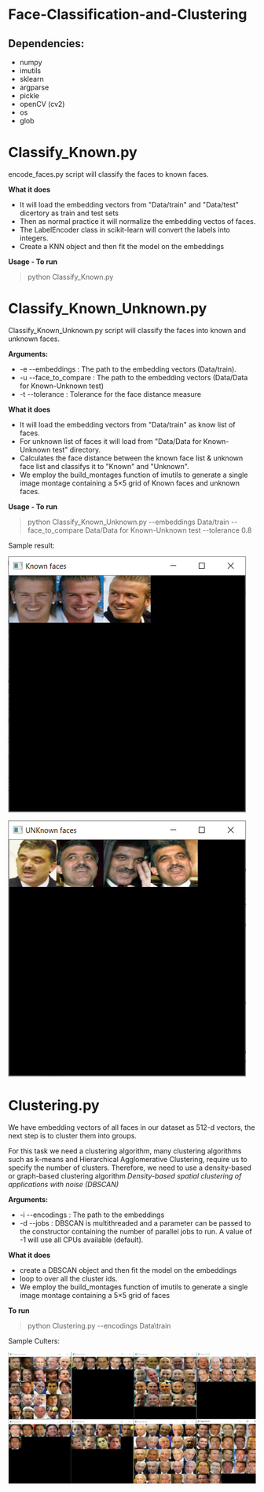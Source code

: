 # Face-Classification-and-Clustering


  
## Dependencies:
- numpy
- imutils
- sklearn
- argparse
- pickle
- openCV (cv2)
- os
- glob

# Classify_Known.py
encode_faces.py script will classify the faces to known faces.

**What it does**
- It will load the embedding vectors from "Data/train" and "Data/test" dicertory as train and test sets
- Then as normal practice it will normalize the embedding vectos of faces.
- The LabelEncoder class in scikit-learn will convert the labels into integers.
- Create a KNN object and then fit the model on the embeddings

**Usage - To run**
>python Classify_Known.py

# Classify_Known_Unknown.py
Classify_Known_Unknown.py script will classify the faces into known and unknown faces.

**Arguments:**
- -e --embeddings : The path to the embedding vectors (Data/train).
- -u --face_to_compare : The path to the embedding vectors (Data/Data for Known-Unknown test)
- -t --tolerance : Tolerance for the face distance measure

**What it does**
- It will load the embedding vectors from "Data/train" as know list of faces.
- For unknown list of faces it will load from "Data/Data for Known-Unknown test" directory.
- Calculates the face distance between the known face list & unknown face list and classifys it to "Known" and "Unknown".
- We employ the build_montages function of imutils to generate a single image montage containing a 5×5 grid of Known faces and unknown faces.

**Usage - To run**
>python Classify_Known_Unknown.py --embeddings Data/train --face_to_compare   Data/Data for Known-Unknown test --tolerance 0.8

Sample result:

![KNOWN](https://github.com/gayatripradhan/Face-Classification-and-Clustering/blob/main/results/Known.PNG)

![UNKNOWN](https://github.com/gayatripradhan/Face-Classification-and-Clustering/blob/main/results/Unknown.PNG)

# Clustering.py
We have embedding vectors of all faces in our dataset as 512-d vectors, the next step is to cluster them into groups.

For this task we need a clustering algorithm, many clustering algorithms such as k-means and Hierarchical 
Agglomerative Clustering, require us to specify the number of clusters.
Therefore, we need to use a density-based or graph-based clustering algorithm
*Density-based spatial clustering of applications with noise (DBSCAN)*

**Arguments:**
- -i --encodings : The path to the embeddings
- -d --jobs : DBSCAN is multithreaded and a parameter can be passed to the constructor containing the number of parallel jobs to run. 
              A value of -1 will use all CPUs available (default).

**What it does**
- create a DBSCAN object and then fit the model on the embeddings
- loop to over all the cluster ids.
- We employ the build_montages function of imutils to generate a single image montage containing a 5×5 grid of faces

**To run**
>python Clustering.py --encodings Data\train 

Sample Culters:

![Clusters](https://github.com/gayatripradhan/Face-Classification-and-Clustering/blob/main/results/Clusters.PNG)
